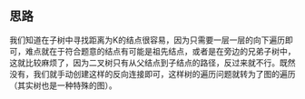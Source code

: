 ## 思路

我们知道在子树中寻找距离为K的结点很容易，因为只需要一层一层的向下遍历即可，难点就在于符合题意的结点有可能是祖先结点，或者是在旁边的兄弟子树中，这就比较麻烦了，因为二叉树只有从父结点到子结点的路径，反过来就不行。既然没有，我们就手动创建这样的反向连接即可，这样树的遍历问题就转为了图的遍历（其实树也是一种特殊的图）。